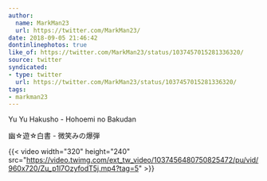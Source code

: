 ```yaml
---
author:
  name: MarkMan23
  url: https://twitter.com/MarkMan23/
date: 2018-09-05 21:46:42
dontinlinephotos: true
like_of: https://twitter.com/MarkMan23/status/1037457015281336320/
source: twitter
syndicated:
- type: twitter
  url: https://twitter.com/MarkMan23/status/1037457015281336320/
tags:
- markman23
---
```


Yu Yu Hakusho - Hohoemi no Bakudan

幽☆遊☆白書 - 微笑みの爆弾 

{{< video width="320" height="240" src="https://video.twimg.com/ext_tw_video/1037456480750825472/pu/vid/960x720/Zu_p1l7OzyfodT5j.mp4?tag=5" >}}